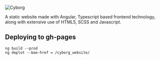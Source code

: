![Cyborg](https://drive.google.com/uc?export=view&id=1a13C8iLtDRUqt20RDkDxQZVf1pfzg6bq)

A static website made with Angular, Typescript based frontend technology, along with extensive use of HTML5, SCSS and Javascript.

## Deploying to gh-pages
    ng build --prod
    ng deplot --bae-href = /cyborg_website/